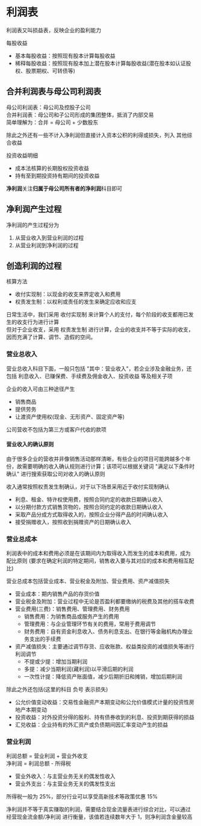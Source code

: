 # 利润表

利润表又叫损益表，反映企业的盈利能力

每股收益

- 基本每股收益：按照现有股本计算每股收益
- 稀释每股收益：按照现有股本加上潜在股本计算每股收益(潜在股本如认证股权、股票期权、可转债等)

## 合并利润表与母公司利润表

母公司利润表：母公司及控股子公司 <br>
合并利润表：母公司和子公司形成的集团整体，抵消了内部交易 <br>
简单理解为：合并 = 母公司 + 少数股东 <br>

除此之外还有一些不计入净利润但直接计入资本公积的利得或损失，列入 其他综合收益 <br>

投资收益明细

- 成本法核算的长期股权投资收益
- 持有至到期投资持有期间的投资收益

**净利润**关注**归属于母公司所有者的净利润**科目即可

## 净利润产生过程

净利润的产生过程分为

1. 从营业收入到营业利润的过程
2. 从营业利润到净利润的过程

## 创造利润的过程

核算方法

- 收付实现制：以现金的收支来界定收入和费用
- 权责发生制：以权利或责任的发生来确定应收和应支

日常生活中，我们采用 收付实现制 来计算个人的支付，每个阶段的收支都用已发生的收支行为进行计算 <br>
但对于企业收支，采用 权责发生制 进行计算，企业的收支并不等于实际的收支，因而充满了计算、调节、造假的空间。

### 营业总收入

营业总收入科目下面，一般只包括 "其中：营业收入"，若企业涉及金融业务，还包括 利息收入、已赚保费、手续费及佣金收入、投资收益 等及相关子项 <br>

企业的收入可由三种途径产生

- 销售商品
- 提供劳务
- 让渡资产使用权(现金、无形资产、固定资产等)

公司营收不包括为第三方或客户代收的款项

#### 营业收入的确认原则

由于很多企业的营收并非像销售活动那样清晰，有些企业的项目可能跨越多个年份，故需要明确的收入确认规则进行计算；该项可以根据关键词 "满足以下条件时确认" 进行搜索获取公司对收入的确认原则

收入通常按照权责发生制确认，对于以下场景采用近于收付实现制确认

- 利息、租金、特许权使用费，按照合同约定的收款日期确认收入
- 以分期付款方式销售货物的，按照合同约定的收款日期确认收入
- 采取产品分成方式取得收入的，按照企业分得产品的时间确认收入
- 接受捐赠收入，按照收到捐赠资产的日期确认收入

### 营业总成本

利润表中的成本和费用必须是在该期间内为取得收入而发生的成本和费用，成为 配比原则 (要求在确定利润的特定期间，销售收入要与其对应的成本和费用相互配比)

营业总成本包括营业成本、营业税金及附加、营业费用、资产减值损失

- 营业成本：期内销售产品的存货价值
- 营业税金及附加：营业过程中无论是否盈利都要缴纳的税费及其他的搭车收费
- 营业费用(三费)：销售费用、管理费用、财务费用
  - 销售费用：为销售商品或服务产生的费用
  - 管理费用：与企业管理环节有关的费用，常用于费用调节
  - 财务费用：自有资金利息收入、债务利息支出、在银行等金融机构办理业务支出的手续费
- 资产减值损失：主要通过调节存货、应收账款、权益类投资的减值损失等进行利润调节
  - 不提或少提：增加当期利润
  - 多提：减少当期利润(藏利润)以平滑后期的利润
  - 一次性计提：降低资产账面值，减少后期折旧和摊销，增加后期利润

除此之外还包括(这里的科目 负号 表示损失)

- 公允价值变动收益：交易性金融资产本期变动和公允价值模式计量的投资性房地产本期变动
- 投资收益：对外投资分得的股利、持有债券收到的利息、投资到期获得的损益
- 汇兑收益：企业持有的外汇资产或负债期间因汇率变动产生的损益

### 营业利润

利润总额 = 营业利润 + 营业外收支 <br>
净利润 = 利润总额 - 所得税

- 营业外收入：与主营业务无关的偶发性收入
- 营业外支出：与主营业务无关的偶发性支出

所得税一般为 25%，部分行业可以享受高新技术等政策优惠 15%

净利润并不等于真实赚取的利润，需要结合现金流量表进行综合对比，可以通过 经营现金流金额/净利润 进行衡量，该值若连续数年大于 1，则净利润含金量较高
